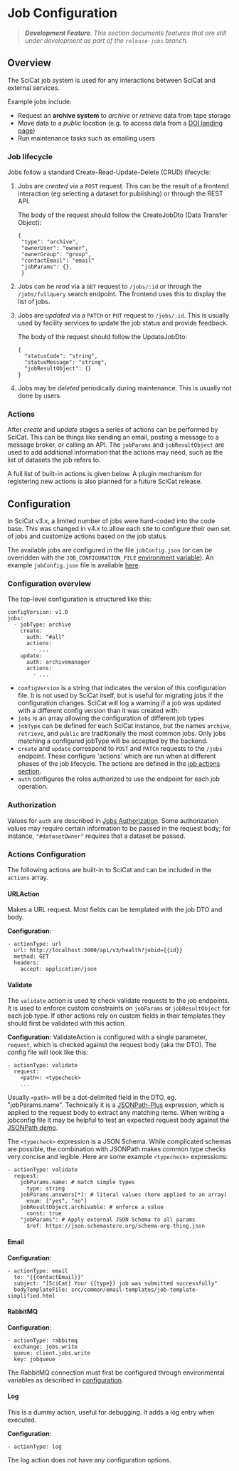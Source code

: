 # Job Configuration

> _**Development Feature**. This section documents features that are still under
> development as part of the `release-jobs` branch._

## Overview

The SciCat job system is used for any interactions between SciCat and external services.

Example jobs include:

- Request an **archive system** to *archive* or *retrieve* data from tape storage
- Move data to a *public* location (e.g. to access data from a [DOI landing
  page](https://github.com/SciCatProject/LandingPageServer))
- Run maintenance tasks such as emailing users

### Job lifecycle

Jobs follow a standard Create-Read-Update-Delete (CRUD) lifecycle:

1. Jobs are _created_ via a `POST` request. This can be the result of a frontend
   interaction (eg selecting a dataset for publishing) or through the REST API.

   The body of the request should follow the CreateJobDto (Data Transfer Object):
   ```
   {
    "type": "archive",
    "ownerUser": "owner",
    "ownerGroup": "group",
    "contactEmail": "email"
    "jobParams": {},
    }
   ```
2. Jobs can be _read_ via a `GET` request to `/jobs/:id` or through the `/jobs/fullquery`
   search endpoint. The frontend uses this to display the list of jobs.
3. Jobs are _updated_ via a `PATCH` or `PUT` request to `/jobs/:id`. This is usually
   used by facility services to update the job status and provide feedback.

   The body of the request should follow the UpdateJobDto:
   ```
   {
     "statusCode": "string",
     "statusMessage": "string",
     "jobResultObject": {}
   }
   ```
4. Jobs may be _deleted_ periodically during maintenance. This is usually not done by
   users.

### Actions

After _create_ and _update_ stages a series of actions can be performed by SciCat. This
can be things like sending an email, posting a message to a message broker, or calling
an API. The `jobParams` and `jobResultObject` are used to add additional information
that the actions may need, such as the list of datasets the job refers to.

A full list of built-in actions is given below. A plugin mechanism for registering new
actions is also planned for a future SciCat release.

## Configuration

In SciCat v3.x, a limited number of jobs were hard-coded into the code base. This was
changed in v4.x to allow each site to configure their own set of jobs and customize
actions based on the job status.

The available jobs are configured in the file `jobConfig.json` (or can be overridden
with the `JOB_CONFIGURATION_FILE` [environment
variable](../configuration.md#environment-variables)). An example `jobConfig.json` file
is available
[here](https://github.com/SciCatProject/scicat-backend-next/blob/release-jobs/src/jobs/config/jobConfig.example.json).

### Configuration overview
The top-level configuration is structured like this:

```
configVersion: v1.0
jobs:
  - jobType: archive
    create:
      auth: "#all"
      actions:
        - ...
    update:
      auth: archivemanager
      actions:
        - ...
```

- `configVersion` is a string that indicates the version of this configuration file. It
  is not used by SciCat itself, but is useful for migrating jobs if the configuration
  changes. SciCat will log a warning if a job was updated with a different config
  version than it was created with.
- `jobs` is an array allowing the configuration of different job types
- `jobType` can be defined for each SciCat instance, but the names `archive`,
  `retrieve`, and `public` are traditionally the most common jobs. Only jobs matching a
  configured jobType will be accepted by the backend.
- `create` and `update` correspond to `POST` and `PATCH` requests to the `/jobs`
  endpoint. These configure 'actions' which are run when at different phases of the job
  lifecycle. The actions are defined in the [job actions section](#job-actions).
- `auth` configures the roles authorized to use the endpoint for each job operation.

### Authorization

Values for `auth` are described in [Jobs Authorization](../authorization/authorization_jobs.md). Some authorization values may require certain information to be passed in the request body; for instance, `"#datasetOwner"` requires that a dataset be passed.

### Actions Configuration

The following actions are built-in to SciCat and can be included in the `actions` array.

#### URLAction

Makes a URL request. Most fields can be templated with the job DTO and body.

**Configuration**:
```
- actionType: url
  url: http://localhost:3000/api/v3/health?jobid={{id}}
  method: GET
  headers:
    accept: application/json
```

#### Validate

The `validate` action is used to check validate requests to the job endpoints. It is
used to enforce custom constraints on `jobParams` or `jobResultObject` for each job
type. If other actions rely on custom fields in their templates they should first be
validated with this action.

**Configuration**:
ValidateAction is configured with a single parameter, `request`, which is checked
against the request body (aka the DTO). The config file will look like this:
```
- actionType: validate
  request:
    <path>: <typecheck>
    ...
```

Usually `<path>` will be a dot-delimited field in the DTO, eg. "jobParams.name".
Technically it is a [JSONPath-Plus](https://github.com/JSONPath-Plus/JSONPath)
expression, which is applied to the request body to extract any matching items.
When writing a jobconfig file it may be helpful to test an expected request body
against the [JSONPath demo](https://jsonpath-plus.github.io/JSONPath/demo/).

The `<typecheck>` expression is a JSON Schema. While complicated schemas are possible,
the combination with JSONPath makes common type checks very concise and legible.
Here are some example `<typecheck>` expressions:

```
- actionType: validate
  request:
    jobParams.name: # match simple types
      type: string
    jobParams.answers[*]: # literal values (here applied to an array)
      enum: ["yes", "no"]
    jobResultObject.archivable: # enforce a value
      const: true
    "jobParams": # Apply external JSON Schema to all params
      $ref: https://json.schemastore.org/schema-org-thing.json
```

#### Email

**Configuration**:
```
- actionType: email
  to: "{{contactEmail}}"
  subject: "[SciCat] Your {{type}} job was submitted successfully"
  bodyTemplateFile: src/common/email-templates/job-template-simplified.html
```

#### RabbitMQ

**Configuration**:
```
- actionType: rabbitmq
  exchange: jobs.write
  queue: client.jobs.write
  key: jobqueue
```

The RabbitMQ connection must first be configured through environmental variables
as described in [configuration](./configuration.md).

#### Log

This is a dummy action, useful for debugging. It adds a log entry when executed.

**Configuration**:
```
- actionType: log
```

The log action does not have any configuration options.
